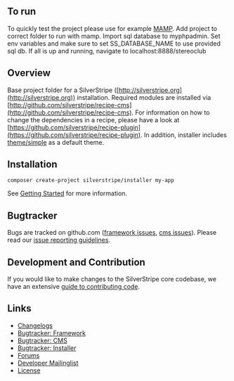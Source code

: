 ## To run

To quickly test the project please use for example [MAMP](https://www.mamp.info/en/mamp/mac/).
Add project to correct folder to run with mamp.
Import sql database to myphpadmin.
Set env variables and make sure to set SS_DATABASE_NAME to use provided sql db.
If all is up and running, navigate to localhost:8888/stereoclub

## Overview

Base project folder for a SilverStripe ([http://silverstripe.org](http://silverstripe.org)) installation. Required modules are installed via [http://github.com/silverstripe/recipe-cms](http://github.com/silverstripe/recipe-cms). For information on how to change the dependencies in a recipe, please have a look at [https://github.com/silverstripe/recipe-plugin](https://github.com/silverstripe/recipe-plugin). In addition, installer includes [theme/simple](https://github.com/silverstripe-themes/silverstripe-simple) as a default theme.

## Installation

`composer create-project silverstripe/installer my-app`

See [Getting Started](https://docs.silverstripe.org/en/4/getting_started/) for more information.

## Bugtracker

Bugs are tracked on github.com ([framework issues](https://github.com/silverstripe/silverstripe-framework/issues),
[cms issues](https://github.com/silverstripe/silverstripe-cms/issues)).
Please read our [issue reporting guidelines](https://docs.silverstripe.org/en/4/contributing/issues_and_bugs/).

## Development and Contribution

If you would like to make changes to the SilverStripe core codebase, we have an extensive [guide to contributing code](https://docs.silverstripe.org/en/4/contributing/code/).

## Links

-   [Changelogs](https://docs.silverstripe.org/en/4/changelogs/)
-   [Bugtracker: Framework](https://github.com/silverstripe/silverstripe-framework/issues)
-   [Bugtracker: CMS](https://github.com/silverstripe/silverstripe-cms/issues)
-   [Bugtracker: Installer](https://github.com/silverstripe/silverstripe-installer/issues)
-   [Forums](http://silverstripe.org/forums)
-   [Developer Mailinglist](https://groups.google.com/forum/#!forum/silverstripe-dev)
-   [License](./LICENSE)
